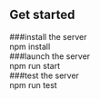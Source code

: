 ## Get started
###install the server  
  npm install  
###launch the server   
  npm run start  
###test the server  
  npm run test  
